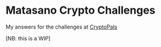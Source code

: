 # Matasano Crypto Challenges 

My answers for the challenges at [CryptoPals](http://cryptopals.com/)

[NB: this is a WIP]
